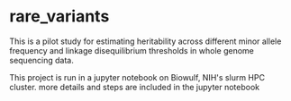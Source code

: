 # rare_variants

This is a pilot study for estimating heritability across different minor allele frequency and linkage disequilibrium thresholds in whole genome sequencing data.

This project is run in a jupyter notebook on Biowulf, NIH's slurm HPC cluster. more details and steps are included in the jupyter notebook
